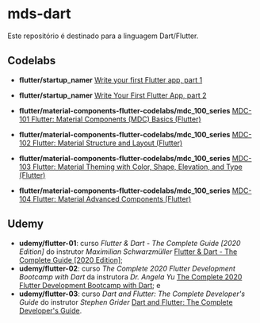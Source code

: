 # mds-dart

Este repositório é destinado para a linguagem Dart/Flutter.

## Codelabs

* **flutter/startup_namer** [Write your first Flutter app, part 1](https://codelabs.developers.google.com/codelabs/first-flutter-app-pt1 "Write your first Flutter app, part 1")
* **flutter/startup_namer** [Write Your First Flutter App, part 2](https://codelabs.developers.google.com/codelabs/first-flutter-app-pt2 "Write Your First Flutter App, part 2")

* **flutter/material-components-flutter-codelabs/mdc_100_series** [MDC-101 Flutter: Material Components (MDC) Basics (Flutter)](https://codelabs.developers.google.com/codelabs/mdc-101-flutter "MDC-101 Flutter: Material Components (MDC) Basics (Flutter)")
* **flutter/material-components-flutter-codelabs/mdc_100_series** [MDC-102 Flutter: Material Structure and Layout (Flutter)](https://codelabs.developers.google.com/codelabs/mdc-102-flutter "MDC-102 Flutter: Material Structure and Layout (Flutter)")
* **flutter/material-components-flutter-codelabs/mdc_100_series** [MDC-103 Flutter: Material Theming with Color, Shape, Elevation, and Type (Flutter)](https://codelabs.developers.google.com/codelabs/mdc-103-flutter "MDC-103 Flutter: Material Theming with Color, Shape, Elevation, and Type (Flutter)")
* **flutter/material-components-flutter-codelabs/mdc_100_series** [MDC-104 Flutter: Material Advanced Components (Flutter)](https://codelabs.developers.google.com/codelabs/mdc-104-flutter "MDC-104 Flutter: Material Advanced Components (Flutter)")

## Udemy

* **udemy/flutter-01**: curso _Flutter & Dart - The Complete Guide [2020 Edition]_ do instrutor _Maximilian Schwarzmüller_ [Flutter & Dart - The Complete Guide [2020 Edition]](https://www.udemy.com/course/learn-flutter-dart-to-build-ios-android-apps/ "Flutter & Dart - The Complete Guide [2020 Edition]");
* **udemy/flutter-02**: curso _The Complete 2020 Flutter Development Bootcamp with Dart_ da instrutora _Dr. Angela Yu_ [The Complete 2020 Flutter Development Bootcamp with Dart](https://www.udemy.com/course/flutter-bootcamp-with-dart/ "The Complete 2020 Flutter Development Bootcamp with Dart"); e
* **udemy/flutter-03**: curso _Dart and Flutter: The Complete Developer's Guide_ do instrutor _Stephen Grider_ [Dart and Flutter: The Complete Developer's Guide](https://www.udemy.com/course/dart-and-flutter-the-complete-developers-guide/ "Dart and Flutter: The Complete Developer's Guide").
